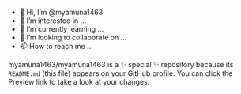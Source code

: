 - 👋 Hi, I’m @myamuna1463
- 👀 I’m interested in ...
- 🌱 I’m currently learning ...
- 💞️ I’m looking to collaborate on ...
- 📫 How to reach me ...


myamuna1463/myamuna1463 is a ✨ special ✨ repository because its `README.md` (this file) appears on your GitHub profile.
You can click the Preview link to take a look at your changes.

